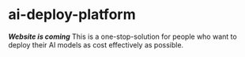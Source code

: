 # ai-deploy-platform
***Website is coming***
This is a one-stop-solution for people who want to deploy their AI models as cost effectively as possible.
